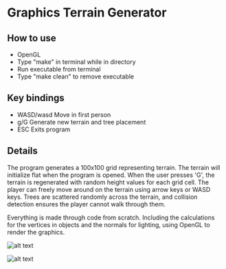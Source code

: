 # Graphics Terrain Generator

## How to use
- OpenGL 
- Type "make" in terminal while in directory
- Run executable from terminal
- Type "make clean" to remove executable

## Key bindings
- WASD/wasd    Move in first person
- g/G     Generate new terrain and tree placement
- ESC     Exits program

## Details

The program generates a 100x100 grid representing terrain. The terrain will initialize flat when the program is opened. When the user presses 'G', the terrain is regenerated with random height values for each grid cell. The player can freely move around on the terrain using arrow keys or WASD keys. Trees are scattered randomly across the terrain, and collision detection ensures the player cannot walk through them. 

Everything is made through code from scratch. Including the calculations for the vertices in objects and the normals for lighting, using OpenGL to render the graphics.

![alt text](https://github.com/olasoytena/graphics_terrainGenerator/blob/main/images/Flat.png)

![alt text](https://github.com/olasoytena/graphics_terrainGenerator/blob/main/images/Terrain%20.png)

